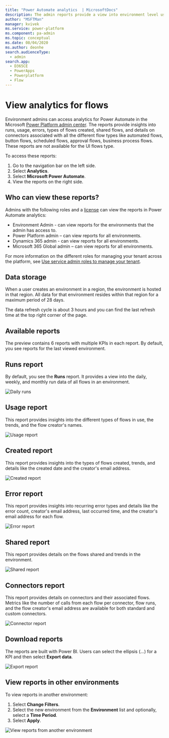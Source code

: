 ```yaml
---
title: "Power Automate analytics  | MicrosoftDocs"
description: The admin reports provide a view into environment level usage, errors, service performance.
author: "MSFTMan"
manager: kvivek
ms.service: power-platform
ms.component: pa-admin
ms.topic: conceptual
ms.date: 08/04/2020
ms.author: deonhe
search.audienceType: 
  - admin
search.app:
  - D365CE
  - PowerApps
  - Powerplatform
  - Flow
---
```

# View analytics for flows

Environment admins can access analytics for Power Automate in the Microsoft [Power Platform admin center](https://admin.powerplatform.microsoft.com/analytics/flow). The reports provide insights into runs, usage, errors, types of flows created, shared flows, and details on connectors associated with all the different flow types like automated flows, button flows, scheduled flows, approval flows, business process flows. These reports are not available for the UI flows type.

To access these reports:

1. Go to the navigation bar on the left side.
2. Select **Analytics**.
3. Select **Microsoft Power Automate**.
4. View the reports on the right side.

## Who can view these reports?

Admins with the following roles and a [license](pricing-billing-skus.md) can view the reports in Power Automate analytics:
- Environment Admin - can view reports for the environments that the admin has access to.
- Power Platform admin – can view reports for all environments.
- Dynamics 365 admin - can view reports for all environments.
- Microsoft 365 Global admin – can view reports for all environments.

For more information on the different roles for managing your tenant across the platform, see [Use service admin roles to manage your tenant](use-service-admin-role-manage-tenant.md).

## Data storage

When a user creates an environment in a region, the environment is hosted in that region. All data for that environment resides within that region for a maximum period of 28 days. 

The data refresh cycle is about 3 hours and you can find the last refresh time at the top right corner of the page.

## Available reports

The preview contains 6 reports with multiple KPIs in each report. By default, you see reports for the last viewed environment. 


## Runs report

By default, you see the **Runs** report. It provides a view into the daily, weekly, and monthly run data of all flows in an environment.


![Daily runs](media/analytics-flow/daily-runs.png)


## Usage report

This report provides insights into the different types of flows in use, the trends, and the flow creator's names.

![Usage report](media/analytics-flow/usage-report.png)

## Created report

This report provides insights into the types of flows created, trends, and details like the created date and the creator's email address.

![Created report](media/analytics-flow/created-report.png)


## Error report

This report provides insights into recurring error types and details like the error count, creator's email address, last occurred time, and the creator's email address for each flow.

![Error report](media/analytics-flow/error-report.png)

## Shared report

This report provides details on the flows shared and trends in the environment.

![Shared report](media/analytics-flow/shared-report.png)

## Connectors report

This report provides details on connectors and their associated flows. Metrics like the number of calls from each flow per connector, flow runs, and the flow creator's email address are available for both standard and custom connectors.


![Connector report](media/analytics-flow/connectors-report.png)

## Download reports

The reports are built with Power BI. Users can select the ellipsis (…) for a KPI and then select **Export data**.

![Export report](media/analytics-flow/export-report.png)

## View reports in other environments

To view reports in another environment:

1. Select **Change Filters**.
1. Select the new environment from the **Environment** list and optionally, select a **Time Period**.
1. Select **Apply**.


![View reports from another environment](media/analytics-flow/new-environment.png)

